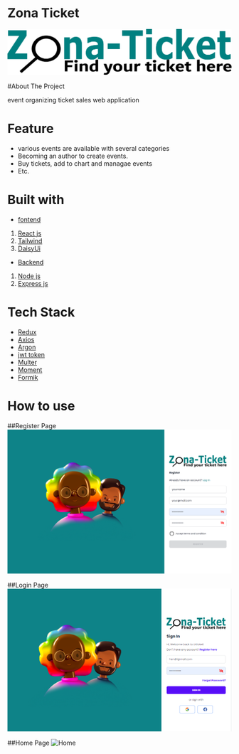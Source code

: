 # Zona Ticket
![Logo Zona Ticket](https://github.com/hendris27/fw15-frontend/blob/main/src/assets/img/logo%20tikcet.png)

#About The Project

event organizing ticket sales web application

# Feature

- various events are available with several categories
- Becoming an author to create events.
- Buy tickets, add to chart and managae events
- Etc.

# Built with

- [fontend](https://fw15-logpose.netlify.app/)
1. [React js ](https://reactjs.org/)
2. [Tailwind](https://tailwindcss.com/)
3. [DaisyUi](https://daisyui.com/)

- [Backend](https://fw15-logpose-backend.vercel.app/)
1. [Node js](https://nodejs.org/en/)
2. [Express js](https://expressjs.com/en/starter/installing.html)

# Tech Stack
- [Redux](https://redux.js.org/)
- [Axios](https://axios-http.com/docs/intro)
- [Argon](https://www.npmjs.com/package/argon2)
- [jwt token](https://www.npmjs.com/package/jsonwebtoken)
- [Multer](https://www.npmjs.com/package/multer)
- [Moment](https://momentjs.com/)
- [Formik](https://formik.org/)


# How to use

##Register Page
![Register](https://github.com/hendris27/fw15-frontend/blob/main/src/assets/img/capture%20ss/register.png)

##Login Page
![Login](https://github.com/hendris27/fw15-frontend/blob/main/src/assets/img/capture%20ss/login.PNG)

##Home Page
![Home](https://github.com/hendris27/fw15-frontend/blob/main/src/assets/img/capture%20ss/home.png)
